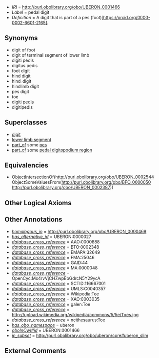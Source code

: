  * *IRI* = http://purl.obolibrary.org/obo/UBERON_0001466
 * *Label* = pedal digit
 * *Definition* = A digit that is part of a pes (foot)[https://orcid.org/0000-0002-6601-2165].

## Synonyms

 * digit of foot
 * digit of terminal segment of lower limb
 * digiti pedis
 * digitus pedis
 * foot digit
 * hind digit
 * hind_digit
 * hindlimb digit
 * pes digit
 * toe
 * digiti pedis
 * digitipedis

## Superclasses

 * [digit](../../UBERON/44/UBERON_0002544.md)
 * [lower limb segment](../../UBERON/84/UBERON_0008784.md)
 * [part_of](../../BFO/50/BFO_0000050.md) some [pes](../../UBERON/87/UBERON_0002387.md)
 * [part_of](../../BFO/50/BFO_0000050.md) some [pedal digitopodium region](../../UBERON/42/UBERON_0012142.md)

## Equivalencies

 * ObjectIntersectionOf(<http://purl.obolibrary.org/obo/UBERON_0002544> ObjectSomeValuesFrom(<http://purl.obolibrary.org/obo/BFO_0000050> <http://purl.obolibrary.org/obo/UBERON_0002387>))

## Other Logical Axioms


## Other Annotations

 * *[homologous_in](../../core#homologous/in/core#homologous_in.md)* = http://purl.obolibrary.org/obo/UBERON_0000468
 * *[has_alternative_id](../../Id/oboInOwl#hasAlternativeId.md)* = UBERON:0000027
 * *[database_cross_reference](../../ef/oboInOwl#hasDbXref.md)* = AAO:0000888
 * *[database_cross_reference](../../ef/oboInOwl#hasDbXref.md)* = BTO:0002348
 * *[database_cross_reference](../../ef/oboInOwl#hasDbXref.md)* = EMAPA:32649
 * *[database_cross_reference](../../ef/oboInOwl#hasDbXref.md)* = FMA:25046
 * *[database_cross_reference](../../ef/oboInOwl#hasDbXref.md)* = GAID:44
 * *[database_cross_reference](../../ef/oboInOwl#hasDbXref.md)* = MA:0000048
 * *[database_cross_reference](../../ef/oboInOwl#hasDbXref.md)* = OpenCyc:Mx4rvVjCHZwpEbGdrcN5Y29ycA
 * *[database_cross_reference](../../ef/oboInOwl#hasDbXref.md)* = SCTID:116667001
 * *[database_cross_reference](../../ef/oboInOwl#hasDbXref.md)* = UMLS:C0040357
 * *[database_cross_reference](../../ef/oboInOwl#hasDbXref.md)* = Wikipedia:Toe
 * *[database_cross_reference](../../ef/oboInOwl#hasDbXref.md)* = XAO:0003035
 * *[database_cross_reference](../../ef/oboInOwl#hasDbXref.md)* = galen:Toe
 * *[database_cross_reference](../../ef/oboInOwl#hasDbXref.md)* = http://upload.wikimedia.org/wikipedia/commons/5/5e/Toes.jpg
 * *[database_cross_reference](../../ef/oboInOwl#hasDbXref.md)* = ncithesaurus:Toe
 * *[has_obo_namespace](../../ce/oboInOwl#hasOBONamespace.md)* = uberon
 * *[oboInOwl#id](../../id/oboInOwl#id.md)* = UBERON:0001466
 * *[in_subset](../../et/oboInOwl#inSubset.md)* = http://purl.obolibrary.org/obo/uberon/core#uberon_slim

## External Comments

